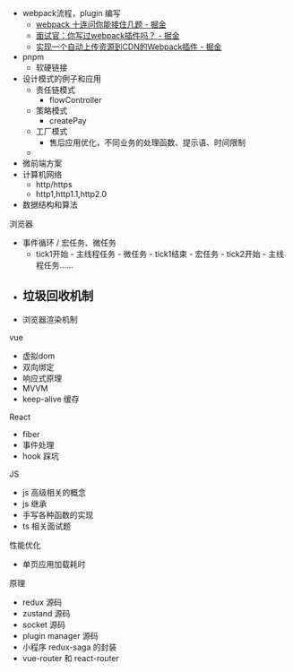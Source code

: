
- webpack流程，plugin 编写
	- [webpack 十连问你能接住几题 - 掘金](https://juejin.cn/post/7002839760792190989)
	- [面试官：你写过webpack插件吗？ - 掘金](https://juejin.cn/post/7034442352001286152)
	- [实现一个自动上传资源到CDN的Webpack插件 - 掘金](https://juejin.cn/post/6952702774644015141)
- pnpm
	- 软硬链接
- 设计模式的例子和应用
	- 责任链模式
		- flowController
	- 策略模式
		- createPay
	- 工厂模式
		- 售后应用优化，不同业务的处理函数、提示语、时间限制
	- 
- 微前端方案
- 计算机网络
	- http/https
	- http1,http1.1,http2.0
- 数据结构和算法

浏览器
- 事件循环 / 宏任务、微任务
	- tick1开始 - 主线程任务 - 微任务 - tick1结束 - 宏任务 - tick2开始 - 主线程任务......
-  垃圾回收机制
	- 
- 浏览器渲染机制


vue 
- 虚拟dom
- 双向绑定
- 响应式原理
- MVVM
- keep-alive 缓存

React
- fiber
- 事件处理
- hook 踩坑



JS
- js 高级相关的概念
- js 继承
- 手写各种函数的实现
- ts 相关面试题

性能优化
- 单页应用加载耗时


原理
- redux 源码
- zustand 源码
- socket 源码
- plugin manager 源码
- 小程序 redux-saga 的封装
- vue-router 和 react-router